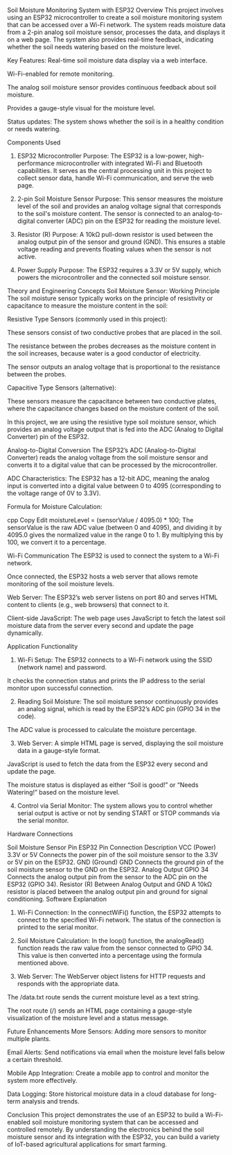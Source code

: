 Soil Moisture Monitoring System with ESP32
Overview
This project involves using an ESP32 microcontroller to create a soil moisture monitoring system that can be accessed over a Wi-Fi network. The system reads moisture data from a 2-pin analog soil moisture sensor, processes the data, and displays it on a web page. The system also provides real-time feedback, indicating whether the soil needs watering based on the moisture level.

Key Features:
Real-time soil moisture data display via a web interface.

Wi-Fi-enabled for remote monitoring.

The analog soil moisture sensor provides continuous feedback about soil moisture.

Provides a gauge-style visual for the moisture level.

Status updates: The system shows whether the soil is in a healthy condition or needs watering.

Components Used
1. ESP32 Microcontroller
Purpose: The ESP32 is a low-power, high-performance microcontroller with integrated Wi-Fi and Bluetooth capabilities. It serves as the central processing unit in this project to collect sensor data, handle Wi-Fi communication, and serve the web page.

2. 2-pin Soil Moisture Sensor
Purpose: This sensor measures the moisture level of the soil and provides an analog voltage signal that corresponds to the soil's moisture content. The sensor is connected to an analog-to-digital converter (ADC) pin on the ESP32 for reading the moisture level.

3. Resistor (R)
Purpose: A 10kΩ pull-down resistor is used between the analog output pin of the sensor and ground (GND). This ensures a stable voltage reading and prevents floating values when the sensor is not active.

4. Power Supply
Purpose: The ESP32 requires a 3.3V or 5V supply, which powers the microcontroller and the connected soil moisture sensor.

Theory and Engineering Concepts
Soil Moisture Sensor: Working Principle
The soil moisture sensor typically works on the principle of resistivity or capacitance to measure the moisture content in the soil:

Resistive Type Sensors (commonly used in this project):

These sensors consist of two conductive probes that are placed in the soil.

The resistance between the probes decreases as the moisture content in the soil increases, because water is a good conductor of electricity.

The sensor outputs an analog voltage that is proportional to the resistance between the probes.

Capacitive Type Sensors (alternative):

These sensors measure the capacitance between two conductive plates, where the capacitance changes based on the moisture content of the soil.

In this project, we are using the resistive type soil moisture sensor, which provides an analog voltage output that is fed into the ADC (Analog to Digital Converter) pin of the ESP32.

Analog-to-Digital Conversion
The ESP32’s ADC (Analog-to-Digital Converter) reads the analog voltage from the soil moisture sensor and converts it to a digital value that can be processed by the microcontroller.

ADC Characteristics: The ESP32 has a 12-bit ADC, meaning the analog input is converted into a digital value between 0 to 4095 (corresponding to the voltage range of 0V to 3.3V).

Formula for Moisture Calculation:

cpp
Copy
Edit
moistureLevel = (sensorValue / 4095.0) * 100;
The sensorValue is the raw ADC value (between 0 and 4095), and dividing it by 4095.0 gives the normalized value in the range 0 to 1. By multiplying this by 100, we convert it to a percentage.

Wi-Fi Communication
The ESP32 is used to connect the system to a Wi-Fi network.

Once connected, the ESP32 hosts a web server that allows remote monitoring of the soil moisture levels.

Web Server: The ESP32’s web server listens on port 80 and serves HTML content to clients (e.g., web browsers) that connect to it.

Client-side JavaScript: The web page uses JavaScript to fetch the latest soil moisture data from the server every second and update the page dynamically.

Application Functionality
1. Wi-Fi Setup:
The ESP32 connects to a Wi-Fi network using the SSID (network name) and password.

It checks the connection status and prints the IP address to the serial monitor upon successful connection.

2. Reading Soil Moisture:
The soil moisture sensor continuously provides an analog signal, which is read by the ESP32’s ADC pin (GPIO 34 in the code).

The ADC value is processed to calculate the moisture percentage.

3. Web Server:
A simple HTML page is served, displaying the soil moisture data in a gauge-style format.

JavaScript is used to fetch the data from the ESP32 every second and update the page.

The moisture status is displayed as either “Soil is good!” or “Needs Watering!” based on the moisture level.

4. Control via Serial Monitor:
The system allows you to control whether serial output is active or not by sending START or STOP commands via the serial monitor.

Hardware Connections

Soil Moisture Sensor Pin	ESP32 Pin	Connection Description
VCC (Power)	3.3V or 5V	Connects the power pin of the soil moisture sensor to the 3.3V or 5V pin on the ESP32.
GND (Ground)	GND	Connects the ground pin of the soil moisture sensor to the GND on the ESP32.
Analog Output	GPIO 34	Connects the analog output pin from the sensor to the ADC pin on the ESP32 (GPIO 34).
Resistor (R)	Between Analog Output and GND	A 10kΩ resistor is placed between the analog output pin and ground for signal conditioning.
Software Explanation
1. Wi-Fi Connection:
In the connectWiFi() function, the ESP32 attempts to connect to the specified Wi-Fi network. The status of the connection is printed to the serial monitor.

2. Soil Moisture Calculation:
In the loop() function, the analogRead() function reads the raw value from the sensor connected to GPIO 34. This value is then converted into a percentage using the formula mentioned above.

3. Web Server:
The WebServer object listens for HTTP requests and responds with the appropriate data.

The /data.txt route sends the current moisture level as a text string.

The root route (/) sends an HTML page containing a gauge-style visualization of the moisture level and a status message.

Future Enhancements
More Sensors: Adding more sensors to monitor multiple plants.

Email Alerts: Send notifications via email when the moisture level falls below a certain threshold.

Mobile App Integration: Create a mobile app to control and monitor the system more effectively.

Data Logging: Store historical moisture data in a cloud database for long-term analysis and trends.

Conclusion
This project demonstrates the use of an ESP32 to build a Wi-Fi-enabled soil moisture monitoring system that can be accessed and controlled remotely. By understanding the electronics behind the soil moisture sensor and its integration with the ESP32, you can build a variety of IoT-based agricultural applications for smart farming.
